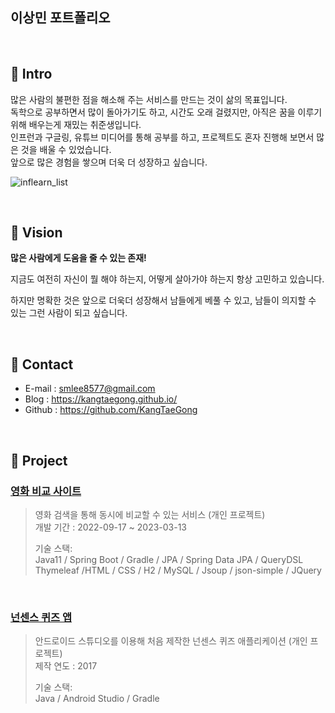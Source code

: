 ## 이상민 포트폴리오

<br>

## 📌 Intro

많은 사람의 불편한 점을 해소해 주는 서비스를 만드는 것이 삶의 목표입니다.<br>
독학으로 공부하면서 많이 돌아가기도 하고, 시간도 오래 걸렸지만, 아직은 꿈을 이루기 위해 배우는게 재밌는 취준생입니다.<br>
인프런과 구글링, 유튜브 미디어를 통해 공부를 하고, 프로젝트도 혼자 진행해 보면서 많은 것을 배울 수 있었습니다.<br>
앞으로 많은 경험을 쌓으며 더욱 더 성장하고 싶습니다.

![inflearn_list](https://github.com/KangTaeGong/portfolio/assets/97094897/07436388-c61d-461b-95e5-577052942722)

<br>

## 📌 Vision

**많은 사람에게 도움을 줄 수 있는 존재!**<br>

지금도 여전히 자신이 뭘 해야 하는지, 어떻게 살아가야 하는지 항상 고민하고 있습니다.

하지만 명확한 것은 앞으로 더욱더 성장해서 남들에게 베풀 수 있고, 남들이 의지할 수 있는 그런 사람이 되고 싶습니다.

<br>

## 📌 Contact

- E-mail : smlee8577@gmail.com
- Blog : https://kangtaegong.github.io/
- Github : https://github.com/KangTaeGong

<br>

## 📌 Project

### [영화 비교 사이트](https://github.com/KangTaeGong/Comparison_Project)

> 영화 검색을 통해 동시에 비교할 수 있는 서비스 (개인 프로젝트)<br>
> 개발 기간 : 2022-09-17 ~ 2023-03-13<br>
> 
>기술 스택:<br>
>Java11 / Spring Boot / Gradle / JPA / Spring Data JPA / QueryDSL<br>
>Thymeleaf /HTML / CSS / H2 / MySQL / Jsoup / json-simple / JQuery

<br>

### [넌센스 퀴즈 앱](https://github.com/KangTaeGong/Quiz_Application)
> 안드로이드 스튜디오를 이용해 처음 제작한 넌센스 퀴즈 애플리케이션 (개인 프로젝트)<br>
> 제작 연도 : 2017
>
> 기술 스택:<br>
> Java / Android Studio / Gradle
